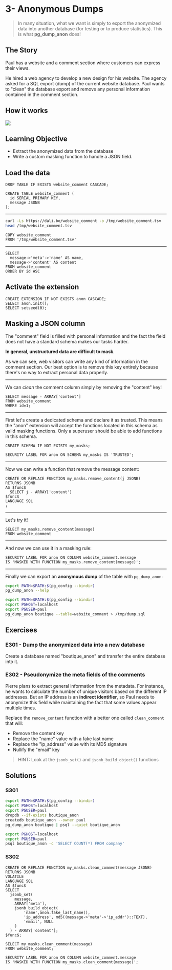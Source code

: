 # 3- Anonymous Dumps

> In many situation, what we want is simply to export the anonymized
> data into another database (for testing or to produce statistics).
> This is what **pg_dump_anon** does!

## The Story

Paul has a website and a comment section where customers can express
their views.

He hired a web agency to develop a new design for his website. The
agency asked for a SQL export (dump) of the current website database.
Paul wants to \"clean\" the database export and remove any personal
information contained in the comment section.

## How it works

![](img/anon_dump.png)

## Learning Objective

-   Extract the anonymized data from the database
-   Write a custom masking function to handle a JSON field.

## Load the data

``` run-postgres
DROP TABLE IF EXISTS website_comment CASCADE;

CREATE TABLE website_comment (
  id SERIAL PRIMARY KEY,
  message JSONB
);
```

------------------------------------------------------------------------

```bash
curl -Ls https://dali.bo/website_comment -o /tmp/website_comment.tsv
head /tmp/website_comment.tsv
```

``` run-postgres
COPY website_comment
FROM '/tmp/website_comment.tsv'
```

---

``` run-postgres
SELECT
  message->'meta'->'name' AS name,
  message->'content' AS content
FROM website_comment
ORDER BY id ASC
```

## Activate the extension

``` run-postgres
CREATE EXTENSION IF NOT EXISTS anon CASCADE;
SELECT anon.init();
SELECT setseed(0);
```

## Masking a JSON column

The \"comment\" field is filled with personal information and the fact
the field does not have a standard schema makes our tasks harder.

**In general, unstructured data are difficult to mask**.

As we can see, web visitors can write any kind of information in the
comment section. Our best option is to remove this key entirely because
there\'s no way to extract personal data properly.


------------------------------------------------------------------------

We can *clean* the comment column simply by removing the \"content\"
key!

``` run-postgres
SELECT message - ARRAY['content']
FROM website_comment
WHERE id=1;
```

------------------------------------------------------------------------

First let\'s create a dedicated schema and declare it as trusted. This
means the \"anon\" extension will accept the functions located in this
schema as valid masking functions. Only a superuser should be able to
add functions in this schema.


``` run-postgres
CREATE SCHEMA IF NOT EXISTS my_masks;

SECURITY LABEL FOR anon ON SCHEMA my_masks IS 'TRUSTED';
```


------------------------------------------------------------------------

Now we can write a function that remove the message content:

``` run-postgres
CREATE OR REPLACE FUNCTION my_masks.remove_content(j JSONB)
RETURNS JSONB
AS $func$
  SELECT j - ARRAY['content']
$func$
LANGUAGE SQL
;
```


------------------------------------------------------------------------

Let\'s try it!

``` run-postgres
SELECT my_masks.remove_content(message)
FROM website_comment
```


------------------------------------------------------------------------

And now we can use it in a masking rule:

``` run-postgres
SECURITY LABEL FOR anon ON COLUMN website_comment.message
IS 'MASKED WITH FUNCTION my_masks.remove_content(message)';
```

------------------------------------------------------------------------

Finally we can export an **anonymous dump** of the table with
`pg_dump_anon`:

``` bash
export PATH=$PATH:$(pg_config --bindir)
pg_dump_anon --help
```

``` bash
export PATH=$PATH:$(pg_config --bindir)
export PGHOST=localhost
export PGUSER=paul
pg_dump_anon boutique --table=website_comment > /tmp/dump.sql
```

## Exercises

### E301 - Dump the anonymized data into a new database

Create a database named \"boutique_anon\" and transfer the entire
database into it.

### E302 - Pseudonymize the meta fields of the comments

Pierre plans to extract general information from the metadata. For
instance, he wants to calculate the number of unique visitors based on
the different IP addresses. But an IP address is an **indirect
identifier**, so Paul needs to anonymize this field while maintaining
the fact that some values appear multiple times.

Replace the `remove_content` function with a better one called
`clean_comment` that will:

-   Remove the content key
-   Replace the \"name\" value with a fake last name
-   Replace the \"ip_address\" value with its MD5 signature
-   Nullify the \"email\" key

> HINT: Look at the `jsonb_set()` and `jsonb_build_object()` functions

## Solutions

### S301

``` bash
export PATH=$PATH:$(pg_config --bindir)
export PGHOST=localhost
export PGUSER=paul
dropdb --if-exists boutique_anon
createdb boutique_anon --owner paul
pg_dump_anon boutique | psql --quiet boutique_anon
```

``` bash
export PGHOST=localhost
export PGUSER=paul
psql boutique_anon -c 'SELECT COUNT(*) FROM company'
```

### S302

```run-postgres
CREATE OR REPLACE FUNCTION my_masks.clean_comment(message JSONB)
RETURNS JSONB
VOLATILE
LANGUAGE SQL
AS $func$
SELECT
  jsonb_set(
    message,
    ARRAY['meta'],
    jsonb_build_object(
        'name',anon.fake_last_name(),
        'ip_address', md5((message->'meta'->'ip_addr')::TEXT),
        'email', NULL
    )
  ) - ARRAY['content'];
$func$;
```

``` run-postgres
SELECT my_masks.clean_comment(message)
FROM website_comment;
```

``` run-postgres
SECURITY LABEL FOR anon ON COLUMN website_comment.message
IS 'MASKED WITH FUNCTION my_masks.clean_comment(message)';
```
